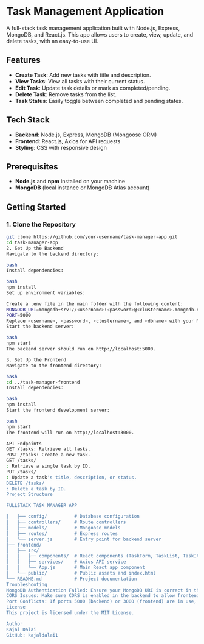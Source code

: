 # Task Management Application

A full-stack task management application built with Node.js, Express, MongoDB, and React.js. This app allows users to create, view, update, and delete tasks, with an easy-to-use UI.

## Features

- **Create Task**: Add new tasks with title and description.
- **View Tasks**: View all tasks with their current status.
- **Edit Task**: Update task details or mark as completed/pending.
- **Delete Task**: Remove tasks from the list.
- **Task Status**: Easily toggle between completed and pending states.

## Tech Stack

- **Backend**: Node.js, Express, MongoDB (Mongoose ORM)
- **Frontend**: React.js, Axios for API requests
- **Styling**: CSS with responsive design

## Prerequisites

- **Node.js** and **npm** installed on your machine
- **MongoDB** (local instance or MongoDB Atlas account)

## Getting Started

### 1. Clone the Repository

```bash
git clone https://github.com/your-username/task-manager-app.git
cd task-manager-app
2. Set Up the Backend
Navigate to the backend directory:

bash
Install dependencies:

bash
npm install
Set up environment variables:

Create a .env file in the main folder with the following content:
MONGODB_URI=mongodb+srv://<username>:<password>@<clustername>.mongodb.net/<dbname>?retryWrites=true&w=majority
PORT=5000
Replace <username>, <password>, <clustername>, and <dbname> with your MongoDB Atlas details.
Start the backend server:

bash
npm start
The backend server should run on http://localhost:5000.

3. Set Up the Frontend
Navigate to the frontend directory:

bash
cd ../task-manager-frontend
Install dependencies:

bash
npm install
Start the frontend development server:

bash
npm start
The frontend will run on http://localhost:3000.

API Endpoints
GET /tasks: Retrieve all tasks.
POST /tasks: Create a new task.
GET /tasks/
: Retrieve a single task by ID.
PUT /tasks/
: Update a task's title, description, or status.
DELETE /tasks/
: Delete a task by ID.
Project Structure

FULLSTACK TASK MANAGER APP

│   ├── config/          # Database configuration
│   ├── controllers/     # Route controllers
│   ├── models/          # Mongoose models
│   ├── routes/          # Express routes
│   └── server.js        # Entry point for backend server
├── frontend/
│   ├── src/
│   │   ├── components/  # React components (TaskForm, TaskList, TaskItem)
│   │   ├── services/    # Axios API service
│   │   └── App.js       # Main React app component
│   └── public/          # Public assets and index.html
└── README.md            # Project documentation
Troubleshooting
MongoDB Authentication Failed: Ensure your MongoDB URI is correct in the .env file, and that the MongoDB user has sufficient permissions.
CORS Issues: Make sure CORS is enabled in the backend to allow frontend requests.
Port Conflicts: If ports 5000 (backend) or 3000 (frontend) are in use, change them in .env or package.json.
License
This project is licensed under the MIT License.

Author
Kajal Dalai
GitHub: kajaldalai1